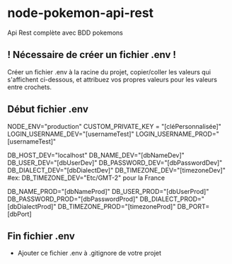 # node-pokemon-api-rest
Api Rest complète avec BDD pokemons




## ! Nécessaire de créer un fichier .env !

Créer un fichier .env à la racine du projet, 
copier/coller les valeurs qui s'affichent ci-dessous,
et attribuez vos propres valeurs pour les valeurs entre crochets.

## Début fichier .env

NODE_ENV="production"
CUSTOM_PRIVATE_KEY = "[cléPersonnalisée]"
LOGIN_USERNAME_DEV="[usernameTest]"
LOGIN_USERNAME_PROD="[usernameTest]"

DB_HOST_DEV="localhost" 
DB_NAME_DEV="[dbNameDev]"
DB_USER_DEV="[dbUserDev]"
DB_PASSWORD_DEV="[dbPasswordDev]"
DB_DIALECT_DEV="[dbDialectDev]"
DB_TIMEZONE_DEV="[timezoneDev]" #ex: DB_TIMEZONE_DEV="Etc/GMT-2" pour la France

DB_NAME_PROD="[dbNameProd]"
DB_USER_PROD="[dbUserProd]"
DB_PASSWORD_PROD="[dbPasswordProd]"
DB_DIALECT_PROD="[dbDialectProd]"
DB_TIMEZONE_PROD="[timezoneProd]"
DB_PORT=[dbPort]

## Fin fichier .env

- Ajouter ce fichier .env à .gitignore de votre projet
